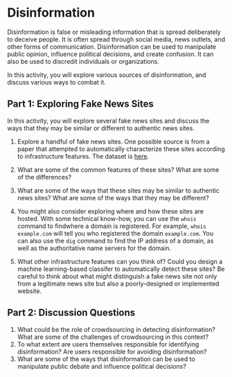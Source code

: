 # Disinformation

Disinformation is false or misleading information that is spread deliberately
to deceive people. It is often spread through social media, news outlets, and
other forms of communication. Disinformation can be used to manipulate public
opinion, influence political decisions, and create confusion. It can also be
used to discredit individuals or organizations.

In this activity, you will explore various sources of disinformation, and
discuss various ways to combat it.

## Part 1: Exploring Fake News Sites

In this activity, you will explore several fake news sites and discuss the
ways that they may be similar or different to authentic news sites.

1. Explore a handful of fake news sites. One possible source is from a paper
   that attempted to automatically characterize these sites according to
   infrastructure features. The dataset is
   [here](https://github.com/ahounsel/disinfo-infra-public/blob/master/src/system/data/training/disinformation_domains.csv).
2. What are some of the common features of these sites? What are some of the
   differences?
   
3. What are some of the ways that these sites may be similar to authentic news
   sites? What are some of the ways that they may be different?
   
4. You might also consider exploring where and how these sites are hosted.
   With some technical know-how, you can use the `whois` command to findwhere
   a domain is registered. For example, `whois example.com` will tell you who
   registered the domain `example.com`. You can also use the `dig` command to
   find the IP address of a domain, as well as the authoritative name servers
   for the domain. 

5. What other infrastructure features can you think of? Could you design a
   machine learning-based classifer to automatically detect these sites? Be
   careful to think about what might distinguish a fake news site not only
   from a legitimate news site but also a poorly-designed or implemented
   website.   
   
## Part 2: Discussion Questions

1. What could be the role of crowdsourcing in detecting disinformation? What
   are some of the challenges of crowdsourcing in this context?
2. To what extent are users themselves responsible for identifying
   disinformation? Are users responsible for avoiding disinformation?
3. What are some of the ways that disinformation can be used to manipulate
   public debate and influence political decisions?
